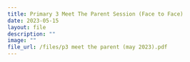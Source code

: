 ```yaml
---
title: Primary 3 Meet The Parent Session (Face to Face)
date: 2023-05-15
layout: file
description: ""
image: ""
file_url: /files/p3 meet the parent (may 2023).pdf
---
```

